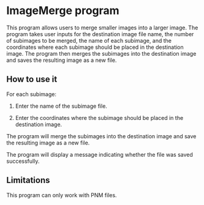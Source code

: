 # ImageMerge program
This program allows users to merge smaller images into a larger image. The program takes user inputs for the destination image file name, the number of subimages to be merged, the name of each subimage, and the coordinates where each subimage should be placed in the destination image. The program then merges the subimages into the destination image and saves the resulting image as a new file.

## How to use it
For each subimage:

1. Enter the name of the subimage file.

2. Enter the coordinates where the subimage should be placed in the destination image.

The program will merge the subimages into the destination image and save the resulting image as a new file.

The program will display a message indicating whether the file was saved successfully.

## Limitations
This program can only work with PNM files. 





